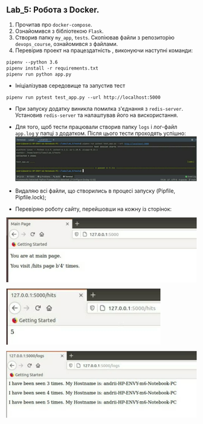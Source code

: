 ## Lab_5: Робота з Docker.
1. Прочитав про `docker-compose`.
2. Ознайомився з бібліотекою `Flask`.
3. Створив папку `my_app`, `tests`. Скопіював файли з репозиторію `devops_course`, ознайомився з файлами.
4. Перевірив проект на працездатність , виконуючи наступні команди:
````
pipenv --python 3.6
pipenv install -r requirements.txt
pipenv run python app.py
````
+ Ініціалізував середовище та запустив тест
````
pipenv run pytest test_app.py --url http://localhost:5000
````
   - При запуску додатку виникла помилка з'єднання з  `redis-server`. Установив `redis-server` та налаштував його на вискористання.
   - Для того, щоб тести працювали створив папку `logs` і лог-файл `app.log` у папці з додатком. Після цього тести проходять успішно:
![image](img/1.jpg)
   
   - Видаляю всі файли, що створились в процесі запуску (Pipfile, Pipfile.lock);
    
   - Перевіряю роботу сайту, перейшовши на кожну із сторінок:
   
   ![image](img/2.jpg)
   
   ![image](img/3.jpg)
   
   ![image](img/4.jpg)

